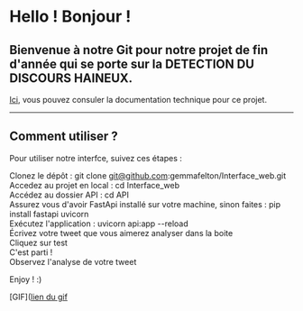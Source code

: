 # Hello ! Bonjour ! 

## Bienvenue à notre Git pour notre projet de fin d'année qui se porte sur la DETECTION DU DISCOURS HAINEUX. 

[Ici](https://github.com/gemmafelton/Interface_web/blob/main/Documentation_technique.md), vous pouvez consuler la documentation technique pour ce projet. 

___________

## Comment utiliser ? 
Pour utiliser notre interfce, suivez ces étapes :

Clonez le dépôt : git clone git@github.com:gemmafelton/Interface_web.git </br>
Accedez au projet en local : cd Interface_web </br>
Accédez au dossier API : cd API </br>
Assurez vous d'avoir FastApi installé sur votre machine, sinon faites : pip install fastapi uvicorn </br>
Exécutez l'application : uvicorn api:app --reload </br>
Écrivez votre tweet que vous aimerez analyser dans la boite </br>
Cliquez sur test </br>
C'est parti !  </br>
Observez l'analyse de votre tweet </br>

Enjoy ! :) </br>

[GIF]([lien du gif](https://i.gifer.com/7RQq.gif)

